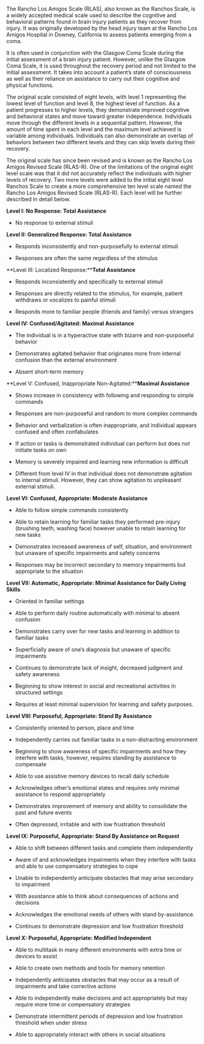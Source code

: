 The Rancho Los Amigos Scale (RLAS), also known as the Ranchos Scale, is a widely accepted medical scale used to describe the cognitive and behavioral patterns found in brain injury patients as they recover from injury. It was originally developed by the head injury team at the Rancho Los Amigos Hospital in Downey, California to assess patients emerging from a coma.

It is often used in conjunction with the Glasgow Coma Scale during the initial assessment of a brain injury patient. However, unlike the Glasgow Coma Scale, it is used throughout the recovery period and not limited to the initial assessment. It takes into account a patient’s state of consciousness as well as their reliance on assistance to carry out their cognitive and physical functions.

The original scale consisted of eight levels, with level 1 representing the lowest level of function and level 8, the highest level of function. As a patient progresses to higher levels, they demonstrate improved cognitive and behavioral states and move toward greater independence. Individuals move through the different levels in a sequential pattern. However, the amount of time spent in each level and the maximum level achieved is variable among individuals. Individuals can also demonstrate an overlap of behaviors between two different levels and they can skip levels during their recovery.

The original scale has since been revised and is known as the Rancho Los Amigos Revised Scale (RLAS-R). One of the limitations of the original eight level scale was that it did not accurately reflect the individuals with higher levels of recovery. Two more levels were added to the initial eight level Ranchos Scale to create a more comprehensive ten level scale named the Rancho Los Amigos Revised Scale (RLAS-R). Each level will be further described in detail below.

**Level I: No Response: Total Assistance**

- No response to external stimuli

**Level II: Generalized Response: Total Assistance**

- Responds inconsistently and non-purposefully to external stimuli

- Responses are often the same regardless of the stimulus

**Level III: Localized Response:****Total Assistance**

- Responds inconsistently and specifically to external stimuli

- Responses are directly related to the stimulus, for example, patient withdraws or vocalizes to painful stimuli

- Responds more to familiar people (friends and family) versus strangers

**Level IV: Confused/Agitated: Maximal Assistance**

- The individual is in a hyperactive state with bizarre and non-purposeful behavior

- Demonstrates agitated behavior that originates more from internal confusion than the external environment

- Absent short-term memory

**Level V: Confused, Inappropriate Non-Agitated:****Maximal Assistance**

- Shows increase in consistency with following and responding to simple commands

- Responses are non-purposeful and random to more complex commands

- Behavior and verbalization is often inappropriate, and individual appears confused and often confabulates

- If action or tasks is demonstrated individual can perform but does not initiate tasks on own

- Memory is severely impaired and learning new information is difficult

- Different from level IV in that individual does not demonstrate agitation to internal stimuli. However, they can show agitation to unpleasant external stimuli.

**Level VI: Confused, Appropriate: Moderate Assistance**

- Able to follow simple commands consistently

- Able to retain learning for familiar tasks they performed pre-injury (brushing teeth, washing face) however unable to retain learning for new tasks

- Demonstrates increased awareness of self, situation, and environment but unaware of specific impairments and safety concerns

- Responses may be incorrect secondary to memory impairments but appropriate to the situation

**Level VII: Automatic, Appropriate: Minimal Assistance for Daily Living Skills**

- Oriented in familiar settings

- Able to perform daily routine automatically with minimal to absent confusion

- Demonstrates carry over for new tasks and learning in addition to familiar tasks

- Superficially aware of one’s diagnosis but unaware of specific impairments

- Continues to demonstrate lack of insight, decreased judgment and safety awareness

- Beginning to show interest in social and recreational activities in structured settings

- Requires at least minimal supervision for learning and safety purposes.

**Level VIII: Purposeful, Appropriate: Stand By Assistance**

- Consistently oriented to person, place and time

- Independently carries out familiar tasks in a non-distracting environment

- Beginning to show awareness of specific impairments and how they interfere with tasks, however, requires standing by assistance to compensate

- Able to use assistive memory devices to recall daily schedule

- Acknowledges other’s emotional states and requires only minimal assistance to respond appropriately

- Demonstrates improvement of memory and ability to consolidate the past and future events

- Often depressed, irritable and with low frustration threshold

**Level IX: Purposeful, Appropriate: Stand By Assistance on Request**

- Able to shift between different tasks and complete them independently

- Aware of and acknowledges impairments when they interfere with tasks and able to use compensatory strategies to cope

- Unable to independently anticipate obstacles that may arise secondary to impairment

- With assistance able to think about consequences of actions and decisions

- Acknowledges the emotional needs of others with stand by-assistance.

- Continues to demonstrate depression and low frustration threshold

**Level X: Purposeful, Appropriate: Modified Independent**

- Able to multitask in many different environments with extra time or devices to assist

- Able to create own methods and tools for memory retention

- Independently anticipates obstacles that may occur as a result of impairments and take corrective actions

- Able to independently make decisions and act appropriately but may require more time or compensatory strategies

- Demonstrate intermittent periods of depression and low frustration threshold when under stress

- Able to appropriately interact with others in social situations